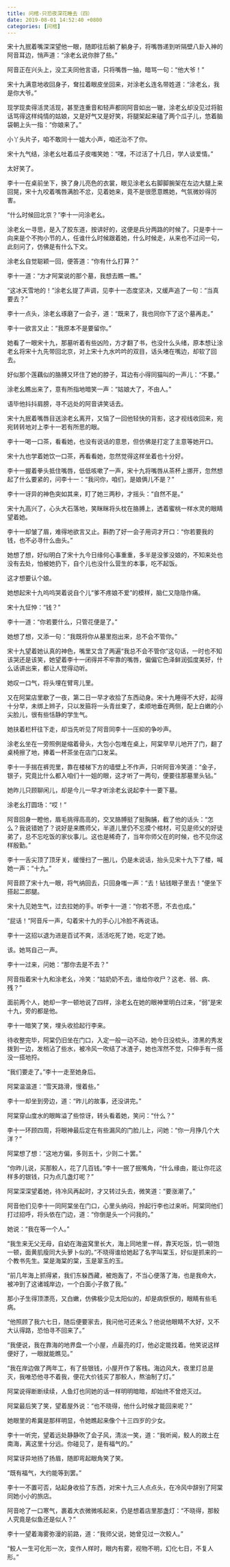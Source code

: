 ```yaml
---
title: 问棺-只恐夜深花睡去（四）
date: 2019-08-01 14:52:40 +0800
categories: [问棺]
---
```


宋十九抿着嘴深深望他一眼，随即往后躺了躺身子，将嘴唇递到听隔壁八卦入神的阿音耳边，悄声道：“涂老幺说你胖了些。”

阿音正在兴头上，没工夫同他言语，只将嘴唇一抽，暗骂一句：“他大爷！”

宋十九满意地收回身子，耷拉着眼皮坐回来，对涂老幺连名带姓道：“涂老幺，我是你大爷。”

现学现卖得活灵活现，甚至连重音和轻声都同阿音如出一辙，涂老幺却没见过将脏话骂得这样纯情的姑娘，又是好气又是好笑，将腿架起来磕了两个瓜子儿，悠着脑袋朝上头一指：“你娘来了。”

小丫头片子，咱不敢同十一姐大小声，咱还治不了你。

宋十九气结，涂老幺吐着瓜子皮嗤笑她：“嘿，不过活了十几日，学人谈爱情。”

太好笑了。

李十一在桌前坐下，换了身儿亮色的衣裳，眼见涂老幺右脚脚腕架在左边大腿上来回晃，宋十九咬着嘴唇满脸不忿，见着她来，竟不是很愿意瞧她，气氛微妙得厉害。

“什么时候回北京？”李十一问涂老幺。

涂老幺一寻思，是入了胶东道，按讲好的，这便是兵分两路的时候了。只是李十一向来是个不拘小节的人，任谁什么时候跟着她，什么时候走，从来也不过问一句，此刻问了，仿佛是有什么下文。

涂老幺自觉聪颖一回，便答道：“你有什么打算？”

李十一道：“方才阿棠说的那个墓，我想去瞧一瞧。”

“这冰天雪地的！”涂老幺提了声调，见李十一态度坚决，又缓声追了一句：“当真要去？”

李十一点头，涂老幺琢磨了一会子，道：“既来了，我也同你下了这个墓再走。”

李十一欲言又止：“我原本不是要留你。”

她看了一眼宋十九，那墓听着有些凶险，方才翻了书，也没什么头绪，原本想让涂老幺将宋十九先带回北京，对上宋十九水吟吟的双目，话头堵在嘴边，却软了回去。

好似那个莲藕似的胳膊又环住了她的脖子，耳边有小得同猫叫的一声儿：“不要。”

涂老幺瞧出来了，意有所指地暗笑一声：“姑娘大了，不由人。”

语毕他抖抖肩膀，寻不远处的阿音讲笑话去。

宋十九抿着嘴唇目送涂老幺离开，又恼了一回他轻快的背影，这才视线收回来，宛宛转转地对上李十一若有所思的眼。

李十一喝一口茶，看看她，也没有说话的意思，但仿佛是打定了主意等她开口。

宋十九也学着她饮一口茶，再看看她，忽然觉得这样坐着也十分好。

李十一握着拳头抵住嘴唇，低低咳嗽了一声，宋十九将嘴唇从茶杯上挪开，忽然想起了什么要紧的，问李十一：“我问你，咱们，是娘俩儿不是？”

李十一讶异的神色突如其来，盯了她三两秒，才摇头：“自然不是。”

宋十九高兴了，心头大石落地，笑眯眯将头枕在胳膊上，透着蜜桃一样水灵的眼睛望着她。

李十一却皱了眉，难得地欲言又止。斟酌了好一会子用词才开口：“你若要我的钱，也不必寻什么由头。”

她想了想，好似明白了宋十九今日缘何心事重重，多半是没爹没娘的，不知来处也没有去处，怕被她扔下，自个儿也没什么营生的本事，吃不起饭。

这才想要认个娘。

她想起宋十九呜呜哭着说自个儿“爹不疼娘不爱”的模样，脑仁又隐隐作痛。

宋十九怔忡：“钱？”

李十一道：“你若要什么，只管花便是了。”

她想了想，又添一句：“我既将你从墓里抱出来，总不会不管你。”

宋十九望着她认真的神色，嘴里又含了两遍“我总不会不管你”这句话，一时也不知该哭还是该笑，她望着李十一闭得并不牢靠的嘴唇，偏偏它色泽鲜润弧度美好，什么话讲出来，都让人觉得动听。

她叹一口气，将头埋在臂弯儿里。

又在阿棠店里歇了一夜，第二日一早才收拾了东西动身。宋十九睡得不大好，起得十分早，未绑上辫子，只以发箍将一头青丝束了，柔顺地垂在两侧，配上白嫩的小尖脸儿，很有些恬静的学生气。

她扶着栏杆往下走，却当先听见了阿音同李十一压抑的争吵声。

涂老幺坐在一旁照例是缩着骨头，大包小包堆在桌上，阿棠早早儿地开了门，翻了桌椅擦了地，捧着一杯茶坐在店门口发呆。

李十一手揣在裤兜里，靠在楼梯下方的墙壁上不作声，只听阿音冷笑道：“金子，银子，究竟比什么都入咱们十一姐的眼，这才听了一两句，便要往那墓里头钻。”

她昨儿只顾聊闲儿，却是今儿一早才听涂老幺说起李十一要下墓。

涂老幺打圆场：“哎！”

阿音回身一瞪他，眉毛挑得高高的，交叉胳膊挺了挺胸脯，截了他的话头：“怎么？我说错她了？说好是来瞧师父，半道儿里仍不忘摸个棺材，可见是师父的好徒弟了，总不忘吃饭的家伙事儿。这也是稀奇了，当年你师父在的时候，也不见你这样殷勤。”

李十一舌尖顶了顶牙关，缓慢扫了一圈儿，仍是未说话，抬头见宋十九下了楼，喊她一声：“十九。”

阿音顾了宋十九一眼，将气纳回去，只回身嗤一声：“去！钻钱眼子里去！”便坐下搭起二郎腿。

宋十九见她生气，过去拉她的手。听李十一道：“你若不愿，不去也成。”

“屁话！”阿音斥一声，勾着宋十九的手心儿冷脸不再说话。

李十一这招以退为进是百试不爽，活活吃死了她，吃定了她。

该。她骂自己一声。

李十一过来，问她：“那你去是不去？”

阿音指着宋十九和涂老幺，冷笑：“姑奶奶不去，谁给你收尸？这老、弱、病、残？”

面前两个人，她却一字一顿地说了四样，涂老幺在她的眼神里明白过来，“弱”是宋十九，旁的都是他。

李十一暗笑了笑，埋头收拾起行李来。

待收整完毕，阿棠仍旧坐在门口，入定一般一动不动，她今日没梳头，漆黑的秀发拨到一边，发梢沾了些水，被冷风一吹结了冰渣子，她也浑然不觉，只伸手有一搭没一搭地捋。

“我们要走了。”李十一走至她身后。

阿棠温温道：“雪天路滑，慢着些。”

李十一却坐到旁边，道：“昨儿的故事，还没讲完。”

阿棠穿山度水的眼眸溢了些惊讶，转头看着她，笑问：“什么？”

李十一环顾四周，将眼神最后定在有些漏风的门脸儿上，问她：“你一月挣几个大洋？”

阿棠想了想：“这地方偏，多则五十，少则二十罢。”

“你昨儿说，买那鲛人，花了几百钱。”李十一抿了抿嘴角，“什么缘由，能让你花这样多的银钱，只为点几盏灯呢？”

阿棠深深望着她，待冷风再起时，才又转过头去，微笑道：“要涨潮了。”

阿音他们见李十一同阿棠坐在门口，心里头纳闷，拎起行李也过来听。阿棠同他们打过招呼，将头依在门边，道：“你倒是头一个问我的。”

她说：“我在等一个人。”

“我生来无父无母，自幼在海盗窝里长大，海上同地里一样，靠天吃饭，饥一顿饱一顿，面黄肌瘦同大头萝卜似的。”不晓得谁给她起了名字叫棠玉，好似是抓来的一个教书先生。棠是海棠的棠，玉是翠玉的玉。

“前几年海上抓得紧，我们东躲西藏，被炮轰了，不当心便落了海，也是我命大，被冲到了这诸城岸边，一个白面小子救了我。”

那小子生得顶漂亮，又白嫩，仿佛极少见太阳似的，却是病恹恹的，眼睛有些毛病。

“他照顾了我六七日，随后便要家去，我问他可还来么？他说他眼睛不大好，又不大认得路，恐怕寻不回来了。”

“我便说，我在靠海的地界盘一个小屋，点最亮的灯，他必定能找着。他笑说这样便好了，一眼就能瞧见。”

“我在岸边做了两年工，有了些银钱，小屋开作了客栈。海边风大，夜里灯总是灭，我唯恐他寻不着我，便花大价钱买了那鲛人，熬油制了灯。”

阿棠说得断断续续，人鱼灯也同她的话一样明明暗暗，却始终不曾熄灭过。

阿棠最后笑了笑，望着屋外说：“也不晓得，他什么时候才能回来呢？”

她眼里的希冀是那样明显，令她瞧起来像个十三四岁的少女。

李十一听完，望着远处静静吹了会子风，清淡一笑，道：“我听闻，鲛人的故土在南海，离这里十分远。你碰见了，是有福气的。”

阿棠讶异地扬了扬眉，随即弯起眼角笑了笑。

“既有福气，大约能等到罢。”

李十一不置可否，站起身收拾了东西，对宋十九三人点点头，在冷风中辞别了阿棠同她小小的旅店。

阿音呛了一口寒气，裹着大衣微微咳起来，仍是想着店里那盏灯：“不晓得，那鲛人究竟是似鱼还是似人？”

李十一望着海雾弥漫的前路，道：“我师父说，她曾见过一次鲛人。”

“鲛人一生可化形一次，变作人样时，眼内有雾，视物不明，幻化七日，不复人形。”


